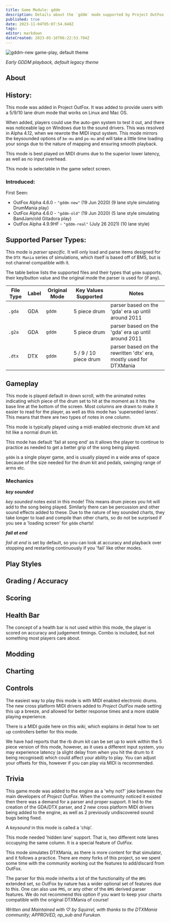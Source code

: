 ```yaml
---
title: Game Module: gddm
description: Details about the `gddm` mode supported by Project OutFox.
published: true
date: 2023-11-04T05:07:54.648Z
tags: 
editor: markdown
dateCreated: 2023-05-16T06:22:53.704Z
---
```


![gddm-new game-play, default theme](https://user-images.githubusercontent.com/11047768/135682218-0706dc51-438b-4971-85a6-cedc6729cca2.png)

_Early GDDM playback, default legacy theme_

<!--
insert picture of gameplay 
-->

## About

## History:

This mode was added in Project OutFox. It was added to provide users with a 5/9/10 lane drum mode that works on Linux and Mac OS.

When added, players could use the auto-gen system to test it out, and there was noticeable lag on Windows due to the sound drivers. This was resolved in Alpha 4.12, when we rewrote the MIDI input system. This mode mirrors the keysounded options of ``be-mu`` and ``po-mu`` and will take a little time loading your songs due to the nature of mapping and ensuring smooth playback.

This mode is best played on MIDI drums due to the superior lower latency, as well as no input overhead.

This mode is selectable in the game select screen.

### Introduced:

First Seen:
 * OutFox Alpha 4.6.0 - ``"gddm-new"`` (19 Jun 2020) (9 lane style simulating DrumMania play)
 * OutFox Alpha 4.6.0 - ``"gddm-old"`` (19 Jun 2020) (5 lane style simulating BandJam/old Gitadora play)
 * OutFox Alpha 4.9.9HF - ``"gddm-real"`` (July 26 2021) (10 lane style)

## Supported Parser Types:
This mode is _parser specific_. It will only load and parse items designed for the `DTX Mania` series of simulations, which itself is based off of BMS, but is not channel compatible with it.

The table below lists the supported files and their types that ``gddm`` supports, their key/button value and the original mode the parser is used for (if any).

File Type|Label|Original Mode|Key Values Supported|Notes 
------------|-------------|-------------|-------------|-------------|
 ``.gda`` | GDA | ``gddm`` | 5 piece drum | parser based on the 'gda' era up until around 2011
 ``.g2a`` | GDA | ``gddm`` | 5 piece drum | parser based on the 'gda' era up until around 2011
 ``.dtx`` | DTX | ``gddm`` | 5 / 9 / 10 piece drum | parser based on the rewritten 'dtx' era, mostly used for DTXMania


## Gameplay

This mode is played default in down scroll, with the animated notes indicating which piece of the drum set to hit at the moment as it hits the base line at the bottom of the screen. Most columns are drawn to make it easier to read for the player, as well as this mode has 'superseded lanes'. This means that there are two types of notes in one column.

This mode is typically played using a midi enabled electronic drum kit and hit like a normal drum kit.

This mode has default 'fail at song end' as it allows the player to continue to practice as needed to get a better grip of the song being played.

``gddm`` is a single player game, and is usually played in a wide area of space because of the size needed for the drum kit and pedals, swinging range of arms etc.

### Mechanics
**_key sounded_**

_key sounded_ notes exist in this mode! This means drum pieces you hit will add to the song being played. Similarly there can be percussion and other sound effects added to these. Due to the nature of key sounded charts, they take longer to load and compile than other charts, so do not be surprised if you see a 'loading screen' for ``gddm`` charts!

**_fail at end_**

_fail at end_ is set by default, so you can look at accuracy and playback over stopping and restarting continuously if you 'fail' like other modes.


## Play Styles

## Grading / Accuracy

## Scoring

## Health Bar

The concept of a health bar is not used within this mode, the player is scored on accuracy and judgement timings. Combo is included, but not something most players care about.

## Modding

## Charting

## Controls

The easiest way to play this mode is with MIDI enabled electronic drums. The new cross platform MIDI drivers added to _Project OutFox_ made setting this up a breeze, and allowed for better response times and a more stable playing experience.

There is a MIDI guide here on this _wiki_, which explains in detail how to set up controllers better for this mode.

We have had reports that the rb drum kit can be set up to work within the 5 piece version of this mode, however, as it uses a different input system, you may experience latency (a slight delay from when you hit the drum to it being recognised) which could affect your ability to play. You can adjust your offsets for this, however if you can play via MIDI is recommended.

## Trivia

This game mode was added to the engine as a 'why not?' joke between the main developers of _Project OutFox_. When the community noticed it existed then there was a demand for a parser and proper support. It led to the creation of the GDA/DTX parser, and 2 new cross platform MIDI drivers being added to the engine, as well as 2 previously undiscovered sound bugs being fixed.

A _keysound_ in this mode is called a 'chip'. 

This mode needed 'hidden lane' support. That is, two different note lanes occupying the same column. It is a special feature of _OutFox_.

This mode simulates DTXMania, as there is more content for that simulator, and it follows a practice. There are _many_ forks of this project, so we spent some time with the community working out the features to add/discard from OutFox.

The parser for this mode inherits a lot of the functionality of the `BMS` extended set, so OutFox by nature has a wider optional set of features due to this. One can also use `PMS`, or any other of the `BMS` derived parser features. We do not recommend this option if you want to keep your charts compatible with the original DTXMania of course!

_Written and Maintained with ♡ by Squirrel, with thanks to the DTXMania community; APPROVED, np\_sub and Furukon._